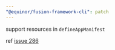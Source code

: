 ```yaml
---
"@equinor/fusion-framework-cli": patch
---
```


support resources in `defineAppManifest`

ref [issue 286](https://github.com/equinor/fusion/issues/286#issuecomment-1923401234)
